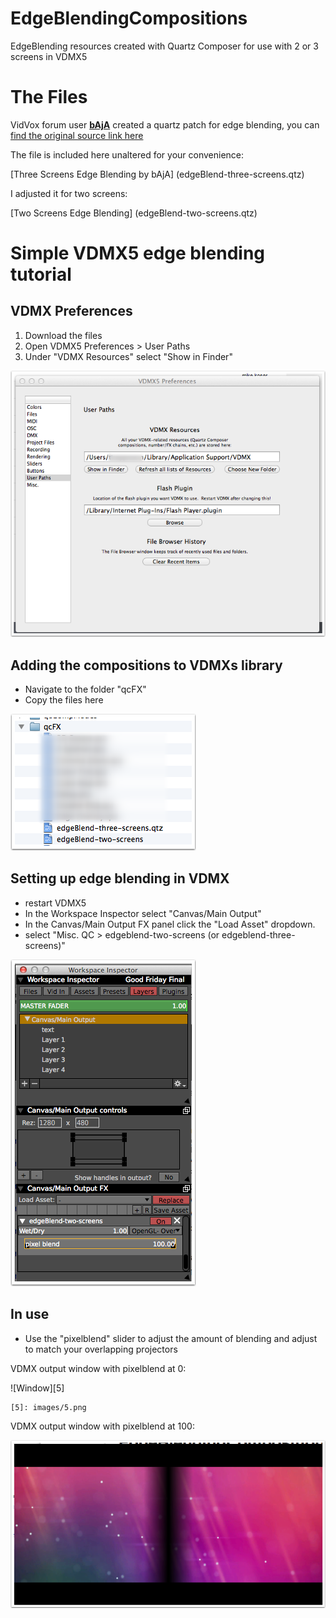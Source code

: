 EdgeBlendingCompositions
========================

EdgeBlending resources created with Quartz Composer for use with 2 or 3 screens in VDMX5

# The Files

VidVox forum user **[bAjA](http://www.vidvox.net/forums/memberlist.php?mode=viewprofile&u=832)** created a quartz patch for edge blending, you can [find the original source link here](http://www.vidvox.net/forums/viewtopic.php?t=5863)

The file is included here unaltered for your convenience:

[Three Screens Edge Blending by bAjA] (edgeBlend-three-screens.qtz)

I adjusted it for two screens:

[Two Screens Edge Blending] (edgeBlend-two-screens.qtz)

# Simple VDMX5 edge blending tutorial

## VDMX Preferences
1. Download the files
2. Open VDMX5 Preferences > User Paths
3. Under "VDMX Resources" select "Show in Finder"

![VDMX Preferences][1]

   [1]: images/1.png

## Adding the compositions to VDMXs library

  * Navigate to the folder "qcFX"
  * Copy the files here

![Adding the compositions to VDMXs library][2]

   [2]: images/2.png

## Setting up edge blending in VDMX

  * restart VDMX5
  * In the Workspace Inspector select "Canvas/Main Output"
  * In the Canvas/Main Output FX panel click the "Load Asset" dropdown.
  * select "Misc. QC > edgeblend-two-screens (or edgeblend-three-screens)"

![Setting up edge blending in VDMX][3]

   [3]: images/3.png

## In use

  * Use the "pixelblend" slider to adjust the amount of blending and adjust to match your overlapping projectors

VDMX output window with pixelblend at 0:

![Window][5]

	[5]: images/5.png


VDMX output window with pixelblend at 100:

![In use][4]

   [4]: images/4.png
